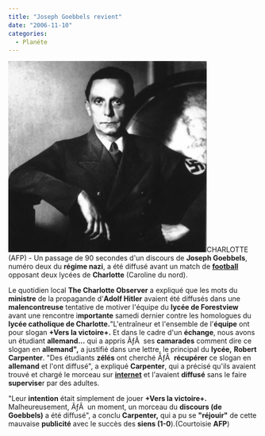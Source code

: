 ```yaml
---
title: "Joseph Goebbels revient"
date: "2006-11-10"
categories: 
  - Planéte
---
```


![goebbels-joseph.jpg](../uploads/2006/11/goebbels-joseph.jpg)CHARLOTTE (AFP) - Un passage de 90 secondes d'un discours de **Joseph Goebbels**, numéro deux du **régime nazi**, a été diffusé avant un match de [**football**](http://fr.sports.yahoo.com/fo/) opposant deux lycées de **Charlotte** (Caroline du nord).

Le quotidien local **The Charlotte Observer** a expliqué que les mots du **ministre** de la propagande d'**Adolf Hitler** avaient été diffusés dans une **malencontreuse** tentative de motiver l'équipe du **lycée de Forestview** avant une rencontre i**mportante** samedi dernier contre les homologues du **lycée catholique de Charlotte.**"L'entraîneur et l'ensemble de l'**équipe** ont pour slogan **+Vers la victoire+.** Et dans le cadre d'un **échange**, nous avons un étudiant **allemand...** qui a appris ÃƒÂ  ses **camarades** comment dire ce slogan en **allemand",** a justifié dans une lettre, le principal du **lycée,** **Robert Carpenter**. "Des étudiants **zélés** ont cherché ÃƒÂ  **récupérer** ce slogan en **allemand** et l'ont diffusé", a expliqué **Carpenter**, qui a précisé qu'ils avaient trouvé et chargé le morceau sur [**internet**](http://fr.fc.yahoo.com/i/internet.html) et l'avaient **diffusé** sans le faire **supervise**r par des adultes.

"Leur **intention** était simplement de jouer **+Vers la victoire+.** Malheureusement, ÃƒÂ  un moment, un morceau du **discours (de Goebbels)** a été diffusé", a conclu **Carpenter,** qui a pu se **"réjouir"** de cette mauvaise **publicité** avec le succès des **siens (1-0**).(Courtoisie **AFP**)
